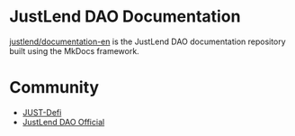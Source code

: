 # JustLend DAO Documentation
[justlend/documentation-en](https://justlend.github.io/justlend-docs/) is the JustLend DAO documentation repository built using the MkDocs framework.

# Community
- [JUST-Defi](https://t.me/just_defi)
- [JustLend DAO Official](https://t.me/officialjustlend)
